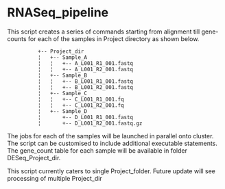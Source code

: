   RNASeq_pipeline
===============
This script creates a series of commands starting from alignment till gene-counts for each of the samples in Project directory 
as shown below.

              +-- Project_dir
              ¦   +-- Sample_A
              ¦   ¦   +-- A_L001_R1_001.fastq
              ¦   ¦   +-- A_L001_R2_001.fastq
              ¦   +-- Sample_B
              ¦   ¦   +-- B_L001_R1_001.fastq
              ¦   ¦   +-- B_L001_R2_001.fastq
              ¦   +-- Sample_C
              ¦   ¦   +-- C_L001_R1_001.fq
              ¦   ¦   +-- C_L001_R2_001.fq
              ¦   +-- Sample_D
              ¦       +-- D_L001_R1_001.fastq
              ¦       +-- D_L001_R2_001.fastq.gz

The jobs for each of the samples will be launched in parallel onto cluster. The script can be customised to include additional 
executable statements. The gene\_count table for each sample will be available in folder DESeq\_Project_dir. 

This script currently caters to single Project\_folder. Future update will see processing of multiple Project\_dir
